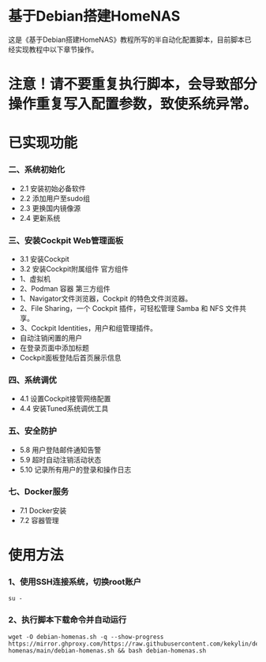 # 基于Debian搭建HomeNAS
这是《基于Debian搭建HomeNAS》教程所写的半自动化配置脚本，目前脚本已经实现教程中以下章节操作。
# 注意！请不要重复执行脚本，会导致部分操作重复写入配置参数，致使系统异常。

# 已实现功能
### 二、系统初始化
- 2.1 安装初始必备软件
- 2.2 添加用户至sudo组
- 2.3 更换国内镜像源
- 2.4 更新系统
### 三、安装Cockpit Web管理面板
- 3.1 安装Cockpit
- 3.2 安装Cockpit附属组件
官方组件
- 1、虚拟机
- 2、Podman 容器
第三方组件
- 1、Navigator文件浏览器，Cockpit 的特色文件浏览器。
- 2、File Sharing，一个 Cockpit 插件，可轻松管理 Samba 和 NFS 文件共享。
- 3、Cockpit Identities，用户和组管理插件。
- 自动注销闲置的用户
- 在登录页面中添加标题
- Cockpit面板登陆后首页展示信息
### 四、系统调优
- 4.1 设置Cockpit接管网络配置
- 4.4 安装Tuned系统调优工具
### 五、安全防护
- 5.8 用户登陆邮件通知告警
- 5.9 超时自动注销活动状态
- 5.10 记录所有用户的登录和操作日志
### 七、Docker服务
- 7.1 Docker安装
- 7.2 容器管理

# 使用方法
### 1、使用SSH连接系统，切换root账户
  ```shell
su -
  ```
### 2、执行脚本下载命令并自动运行
  ```shell
wget -O debian-homenas.sh -q --show-progress https://mirror.ghproxy.com/https://raw.githubusercontent.com/kekylin/debian-homenas/main/debian-homenas.sh && bash debian-homenas.sh
  ```
